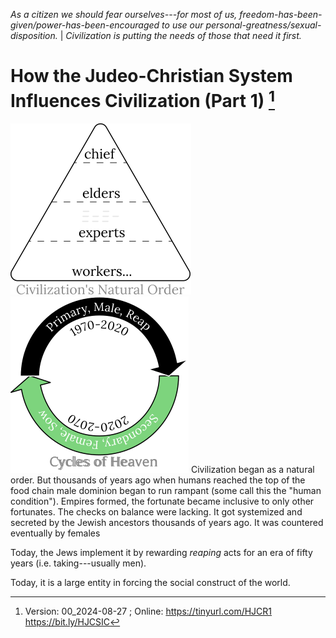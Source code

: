 [^Information]: Version: 00_2024-08-27 ; Online: https://tinyurl.com/HJCR1 https://bit.ly/HJCSIC

*As a citizen we should fear ourselves---for most of us, freedom-has-been-given/power-has-been-encouraged to use our personal-greatness/sexual-disposition.* | *Civilization is putting the needs of those that need it first.*

# How the Judeo-Christian System Influences Civilization (Part 1) [^Information]

![](images/05_ages-of-civilization_eden.svg)![](images/10_cycles-of-heaven.svg) Civilization began as a natural order. But thousands of years ago when humans reached the top of the food chain male dominion began to run rampant (some call this the "human condition"). Empires formed, the fortunate became inclusive to only other fortunates. The checks on balance were lacking. It got systemized and secreted by the Jewish ancestors thousands of years ago. It was countered eventually by females

Today, the Jews implement it by rewarding *reaping* acts for an era of fifty years (i.e. taking---usually men).

Today, it is a large entity in forcing the social construct of the world. 

